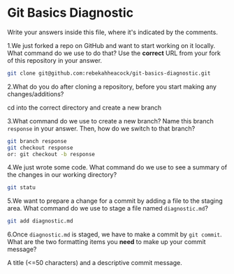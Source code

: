 # Git Basics Diagnostic

Write your answers inside this file, where it's indicated by the comments.

1.We just forked a repo on GitHub and want to start working on it locally.
What command do we use to do that? Use the **correct** URL from your fork of
this repository in your answer.

```sh
git clone git@github.com:rebekahheacock/git-basics-diagnostic.git
```

2.What do you do after cloning a repository, before you start making any
changes/additions?

cd into the correct directory and create a new branch

3.What command do we use to create a new branch? Name this branch `response`
    in your answer. Then, how do we switch to that branch?

```sh
git branch response
git checkout response
or: git checkout -b response
```

4.We just wrote some code. What command do we use to see a summary of the
    changes in our working directory?

```sh
git statu
```

5.We want to prepare a change for a commit by adding a file to the staging
    area. What command do we use to stage a file named `diagnostic.md`?

```sh
git add diagnostic.md
```

6.Once `diagnostic.md` is staged, we have to make a commit by `git commit`.
What are the two formatting items you **need** to make up your commit message?

A title (<=50 characters) and a descriptive commit message.